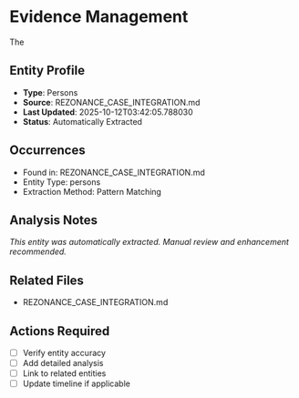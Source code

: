 # Evidence Management

The

## Entity Profile
- **Type**: Persons
- **Source**: REZONANCE_CASE_INTEGRATION.md
- **Last Updated**: 2025-10-12T03:42:05.788030
- **Status**: Automatically Extracted

## Occurrences
- Found in: REZONANCE_CASE_INTEGRATION.md
- Entity Type: persons
- Extraction Method: Pattern Matching

## Analysis Notes
*This entity was automatically extracted. Manual review and enhancement recommended.*

## Related Files
- REZONANCE_CASE_INTEGRATION.md

## Actions Required
- [ ] Verify entity accuracy
- [ ] Add detailed analysis
- [ ] Link to related entities
- [ ] Update timeline if applicable
